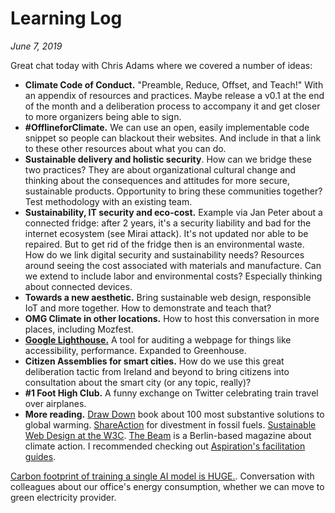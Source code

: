 # Learning Log
*June 7, 2019*

Great chat today with Chris Adams where we covered a number of ideas:
* **Climate Code of Conduct.** "Preamble, Reduce, Offset, and Teach!" With an appendix of resources and practices. Maybe release a v0.1 at the end of the month and a deliberation process to accompany it and get closer to more organizers being able to sign. 
* **#OfflineforClimate.** We can use an open, easily implementable code snippet so people can blackout their websites. And include in that a link to these other resources about what you can do. 
* **Sustainable delivery and holistic security**. How can we bridge these two practices? They are about organizational cultural change and thinking about the consequences and attitudes for more secure, sustainable products. Opportunity to bring these communities together? Test methodology with an existing team. 
* **Sustainability, IT security and eco-cost.** Example via Jan Peter about a connected fridge: after 2 years, it's a security liability and bad for the internet ecosystem (see Mirai attack). It's not updated nor able to be repaired. But to get rid of the fridge then is an environmental waste. How do we link digital security and sustainability needs? Resources around seeing the cost associated with materials and manufacture. Can we extend to include labor and environmental costs? Especially thinking about connected devices.
* **Towards a new aesthetic.** Bring sustainable web design, responsible IoT and more together. How to demonstrate and teach that? 
* **OMG Climate in other locations.** How to host this conversation in more places, including Mozfest. 
* **[Google Lighthouse.](https://developers.google.com/web/tools/lighthouse/)** A tool for auditing a webpage for things like accessibility, performance. Expanded to Greenhouse. 
* **Citizen Assemblies for smart cities.** How do we use this great deliberation tactic from Ireland and beyond to bring citizens into consultation about the smart city (or any topic, really)?
* **#1 Foot High Club.** A funny exchange on Twitter celebrating train travel over airplanes. 
* **More reading.** [Draw Down](https://www.drawdown.org/the-book) book about 100 most substantive solutions to global warming. [ShareAction](https://shareaction.org/) for divestment in fossil fuels. [Sustainable Web Design at the W3C](https://www.w3.org/community/sustyweb/). [The Beam](https://the-beam.com/) is a Berlin-based magazine about climate action. I recommended checking out [Aspiration's facilitation guides](https://facilitation.aspirationtech.org/index.php?title=Main_Page).  

[Carbon footprint of training a single AI model is HUGE.](https://www.technologyreview.com/s/613630/training-a-single-ai-model-can-emit-as-much-carbon-as-five-cars-in-their-lifetimes/). Conversation with colleagues about our office's energy consumption, whether we can move to green electricity provider. 